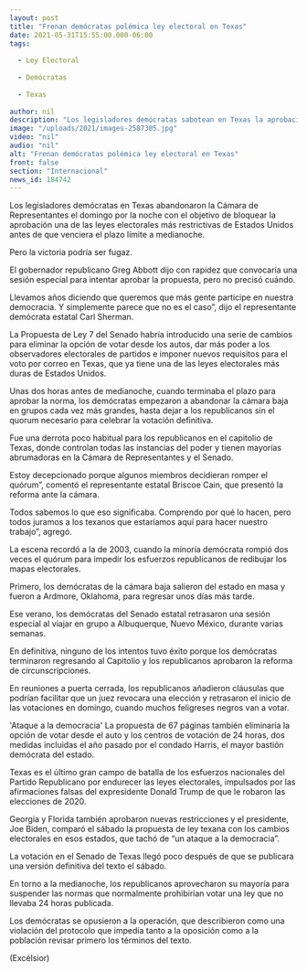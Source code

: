 ```yaml
---
layout: post
title: "Frenan demócratas polémica ley electoral en Texas"
date: 2021-05-31T15:55:00.000-06:00
tags:
  
  - Ley Electoral
  
  - Demócratas
  
  - Texas
  
author: nil
description: "Los legisladores demócratas sabotean en Texas la aprobación una de las leyes electorales más restrictivas de EU, rompiendo el quórum en la Cámara de Representantes"
image: "/uploads/2021/images-2587305.jpg"
video: "nil"
audio: "nil"
alt: "Frenan demócratas polémica ley electoral en Texas"
front: false
section: "Internacional"
news_id: 184742
---
```


Los legisladores demócratas en Texas abandonaron la Cámara de Representantes el domingo por la noche con el objetivo de bloquear la aprobación una de las leyes electorales más restrictivas de Estados Unidos antes de que venciera el plazo límite a medianoche.

Pero la victoria podría ser fugaz.

El gobernador republicano Greg Abbott dijo con rapidez que convocaría una sesión especial para intentar aprobar la propuesta, pero no precisó cuándo.

Llevamos años diciendo que queremos que más gente participe en nuestra democracia. Y simplemente parece que no es el caso”, dijo el representante demócrata estatal Carl Sherman.

La Propuesta de Ley 7 del Senado habría introducido una serie de cambios para eliminar la opción de votar desde los autos, dar más poder a los observadores electorales de partidos e imponer nuevos requisitos para el voto por correo en Texas, que ya tiene una de las leyes electorales más duras de Estados Unidos.

Unas dos horas antes de medianoche, cuando terminaba el plazo para aprobar la norma, los demócratas empezaron a abandonar la cámara baja en grupos cada vez más grandes, hasta dejar a los republicanos sin el quorum necesario para celebrar la votación definitiva.

Fue una derrota poco habitual para los republicanos en el capitolio de Texas, donde controlan todas las instancias del poder y tienen mayorías abrumadoras en la Cámara de Representantes y el Senado.

Estoy decepcionado porque algunos miembros decidieran romper el quórum”, comentó el representante estatal Briscoe Cain, que presentó la reforma ante la cámara.

Todos sabemos lo que eso significaba. Comprendo por qué lo hacen, pero todos juramos a los texanos que estaríamos aquí para hacer nuestro trabajo”, agregó.

La escena recordó a la de 2003, cuando la minoría demócrata rompió dos veces el quórum para impedir los esfuerzos republicanos de redibujar los mapas electorales.

Primero, los demócratas de la cámara baja salieron del estado en masa y fueron a Ardmore, Oklahoma, para regresar unos días más tarde.

Ese verano, los demócratas del Senado estatal retrasaron una sesión especial al viajar en grupo a Albuquerque, Nuevo México, durante varias semanas.

En definitiva, ninguno de los intentos tuvo éxito porque los demócratas terminaron regresando al Capitolio y los republicanos aprobaron la reforma de circunscripciones.

En reuniones a puerta cerrada, los republicanos añadieron cláusulas que podrían facilitar que un juez revocara una elección y retrasaron el inicio de las votaciones en domingo, cuando muchos feligreses negros van a votar.

'Ataque a la democracia'
La propuesta de 67 páginas también eliminaría la opción de votar desde el auto y los centros de votación de 24 horas, dos medidas incluidas el año pasado por el condado Harris, el mayor bastión demócrata del estado.

Texas es el último gran campo de batalla de los esfuerzos nacionales del Partido Republicano por endurecer las leyes electorales, impulsados por las afirmaciones falsas del expresidente Donald Trump de que le robaron las elecciones de 2020.

Georgia y Florida también aprobaron nuevas restricciones y el presidente, Joe Biden, comparó el sábado la propuesta de ley texana con los cambios electorales en esos estados, que tachó de “un ataque a la democracia”.

La votación en el Senado de Texas llegó poco después de que se publicara una versión definitiva del texto el sábado.

En torno a la medianoche, los republicanos aprovecharon su mayoría para suspender las normas que normalmente prohibirían votar una ley que no llevaba 24 horas publicada.

Los demócratas se opusieron a la operación, que describieron como una violación del protocolo que impedía tanto a la oposición como a la población revisar primero los términos del texto.

(Excélsior)